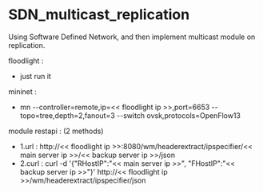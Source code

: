 # SDN_multicast_replication
Using Software Defined Network, and then implement multicast module on replication.

floodlight :
-  just run it

mininet :
-  mn --controller=remote,ip=<< floodlight ip >>,port=6653 --topo=tree,depth=2,fanout=3 --switch ovsk,protocols=OpenFlow13
  
module restapi : (2 methods)
-  1.url :
    http://<< floodlight ip >>:8080/wm/headerextract/ipspecifier/<< main server ip >>/<< backup server ip >>/json
-  2.curl :
    curl -d '{"RHostIP":"<< main server ip >>", "FHostIP":"<< backup server ip >>"}' http://<< floodlight ip >>/wm/headerextract/ipspecifier/json
